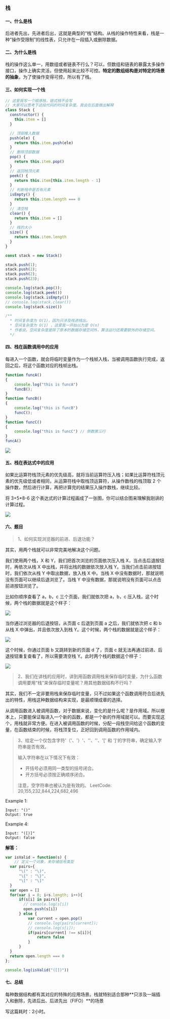 ### 栈

#### 一、什么是栈

后进者先出，先进者后出，这就是典型的“栈”结构。从栈的操作特性来看，栈是一种“操作受限制”的线性表，只允许在一段插入或删除数据。

#### 二、为什么是栈

栈的操作这么单一，用数组或者链表不行么？可以，但数组和链表的暴露太多操作接口，操作上确实灵活，但使用起来比较不可控。**特定的数组结构是对特定的场景的抽象**，为了使操作变得可控，所以有了栈。

#### 三、如何实现一个栈

```javaScript
// 这里我写一个顺序栈，链式栈不会写
// 大家可以思考下这段代码的时间复杂度。我会在后面做出解释
class Stack {
  constructor() {
    this.item = []
  }

  // 顶部推入数据
  push(ele) {
    return this.item.push(ele)
  }
  // 删除顶部数据
  pop() {
    return this.item.pop()
  }
  // 返回栈顶元素
  peek() {
    return this.item[this.item.length - 1]
  }
  // 判断栈中是否有元素
  isEmpty() {
    return this.item.length === 0
  }
  // 清空栈
  clear() {
    return this.item = []
  }
  // 栈的大小
  size() {
    return this.item.length
  }
}

const stack = new Stack()

stack.push(1);
stack.push(2);
stack.push(2);
stack.push(23);

console.log(stack.pop());
console.log(stack.peek())
console.log(stack.isEmpty())
// console.log(stack.clear())
console.log(stack.size())

/**
  * 时间复杂度为 O(1)，因为只涉及栈进栈出。
  * 空间复杂度为 O(1) ，这里我一开始以为是 O(n) 
  * 作者说，空间复杂度是除了原本的数据存储空间外，算法运行还需要额外的存储空间。
  */
```

#### 四、栈在函数调用中的应用

每进入一个函数，就会将临时变量作为一个栈帧入栈，当被调用函数执行完成，返回之后，将这个函数对应的栈帧出栈。

```javaScript
function funcA()
{
    console.log("this is funcA")
    funcB();
}
function funcB()
{
    console.log("this is funcB")
    funcC();
}
function funcC()
{
    console.log("this is funcC") // 倒数第三行
}
funcA()
```
![](../images/z1.webp)

#### 五、栈在表达式中的应用

如果比运算符栈顶元素的优先级高，就将当前运算符压入栈；如果比运算符栈顶元素的优先级低或者相同，从运算符栈中取栈顶运算符，从操作数栈的栈顶取 2 个操作数，然后进行计算，再把计算完的结果压入操作数栈，继续比较。

将 3+5*8-6 这个表达式的计算过程画成了一张图，你可以结合图来理解我刚讲的计算过程。

![](../images/z2.jpg)

#### 六、题目

> 1、如何实现浏览器的前进、后退功能？

其实，用两个栈就可以非常完美地解决这个问题。

我们使用两个栈，X 和 Y，我们把首次浏览的页面依次压入栈 X，当点击后退按钮时，再依次从栈 X 中出栈，并将出栈的数据依次放入栈 Y。当我们点击前进按钮时，我们依次从栈 Y 中取出数据，放入栈 X 中。当栈 X 中没有数据时，那就说明没有页面可以继续后退浏览了。当栈 Y 中没有数据，那就说明没有页面可以点击前进按钮浏览了。

比如你顺序查看了 a，b，c 三个页面，我们就依次把 a，b，c 压入栈，这个时候，两个栈的数据就是这个样子：

![](../images/z3.jpg)

当你通过浏览器的后退按钮，从页面 c 后退到页面 a 之后，我们就依次把 c 和 b 从栈 X 中弹出，并且依次放入到栈 Y。这个时候，两个栈的数据就是这个样子：

![](../images/z4.jpg)

这个时候，你通过页面 b 又跳转到新的页面 d 了，页面 c 就无法再通过前进、后退按钮重复查看了，所以需要清空栈 Y。此时两个栈的数据这个样子：

![](../images/z5.jpg)

> 2、我们在讲栈的应用时，讲到用函数调用栈来保存临时变量，为什么函数调用要用“栈”来保存临时变量呢？用其他数据结构不行吗？

其实，我们不一定非要用栈来保存临时变量，只不过如果这个函数调用符合后进先出的特性，用栈这种数据结构来实现，是最顺理成章的选择。

从调用函数进入被调用函数，对于数据来说，变化的是什么呢？是作用域。所以根本上，只要能保证每进入一个新的函数，都是一个新的作用域就可以。而要实现这个，用栈就非常方便。在进入被调用函数的时候，分配一段栈空间给这个函数的变量，在函数结束的时候，将栈顶复位，正好回到调用函数的作用域内。

> 3、给定一个仅包含字符'（'、'）'、''、''、'[' 和 ']'的字符串，确定输入字符串是否有效。
>
> 输入字符串在以下情况下有效：
>
> - 开括号必须用同一类型的括号闭合。
> - 开方括号必须按正确顺序闭合。
>
> 注意，空字符串也被认为是有效的。
> LeetCode: 20,155,232,844,224,682,496

Example 1:

```
Input: "()"
Output: true
```

Example 4:

```
Input: "([)]"
Output: false
```

**解答：**

```JavaScript
var isValid = function(s) {
    // 定义一个对象，来存储括号类型
  var pairs={
      "\(" : "\)",
      "\{" : "\}",
      "\[" : "\]"
  }
  var open = []
  for(var i = 0; i<s.length; i++){
      if(s[i] in pairs){
        // console.log(s[i])
        open.push(s[i])
      } else {
          var current = open.pop()
          // console.log(pairs[current]);
          // console.log(s[i]);
          if(pairs[current] !== s[i]){
              return false
          }
      }
  }
  return open.length === 0
};

console.log(isValid("([])"))
```

#### 七、总结

每种数据结构都有其对应的特殊的应用场景。栈就特别适合那种**只涉及一端插入和删除，先进后出、后进先出（FIFO）**的场景

写这篇耗时：2小时。